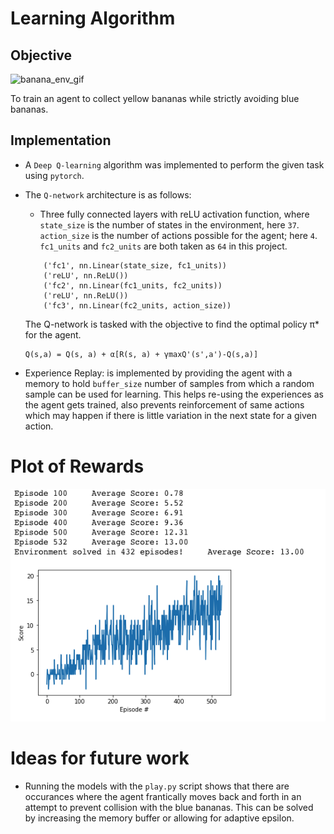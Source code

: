 # Learning Algorithm

## Objective
![banana_env_gif](https://github.com/AmreshVenugopal/DRLND_Navigation_Project/blob/master/banana.gif?raw=true?raw=true "Banana environment")

To train an agent to collect yellow bananas while strictly avoiding blue bananas.

## Implementation
- A `Deep Q-learning` algorithm was implemented to perform the given task using `pytorch`.
- The `Q-network` architecture is as follows:
    - Three fully connected layers with reLU activation function, where `state_size` is the number of states
    in the environment, here `37`. `action_size` is the number of actions possible for the agent; here `4`.
    `fc1_units` and `fc2_units` are both taken as `64` in this project.
    ```
        ('fc1', nn.Linear(state_size, fc1_units))
        ('reLU', nn.ReLU())
        ('fc2', nn.Linear(fc1_units, fc2_units))
        ('reLU', nn.ReLU())
        ('fc3', nn.Linear(fc2_units, action_size))
    ```

    The Q-network is tasked with the objective to find the optimal policy π* for the agent.
    ```
    Q(s,a) = Q(s, a) + α[R(s, a) + γmaxQ'(s',a')-Q(s,a)]
    ```
- Experience Replay: is implemented by providing the agent with a memory
    to hold `buffer_size` number of samples from which a random sample can be used for learning.
    This helps re-using the experiences as the agent gets trained, also prevents reinforcement of same actions
    which may happen if there is little variation in the next state for a given action.

# Plot of Rewards
![banana_agent_rewards](https://github.com/AmreshVenugopal/DRLND_Navigation_Project/blob/master/DRLND_agent_scores.png?raw=true?raw=true "Agent scores")


# Ideas for future work
- Running the models with the `play.py` script shows that there are occurances where the agent
frantically moves back and forth in an attempt to prevent collision with the blue bananas.
This can be solved by increasing the memory buffer or allowing for adaptive epsilon.

